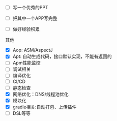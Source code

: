 - [ ] 写一个优秀的PPT
- [ ] 把其中一个APP写完整
- [ ] 做好经验积累





其他
- [x] Aop: ASM/AspectJ
- [x] Apt: 自动生成代码，接口默认实现，不能有返回的
- [ ] Apm性能监控
- [ ] 调试相关
- [ ] 编译优化
- [ ] CI/CD
- [ ] 静态检查
- [x] 网络优化：DNS/线程池优化
- [x] 模块化
- [x] gradle相关:自动打包、上传插件
- [ ] DSL等等